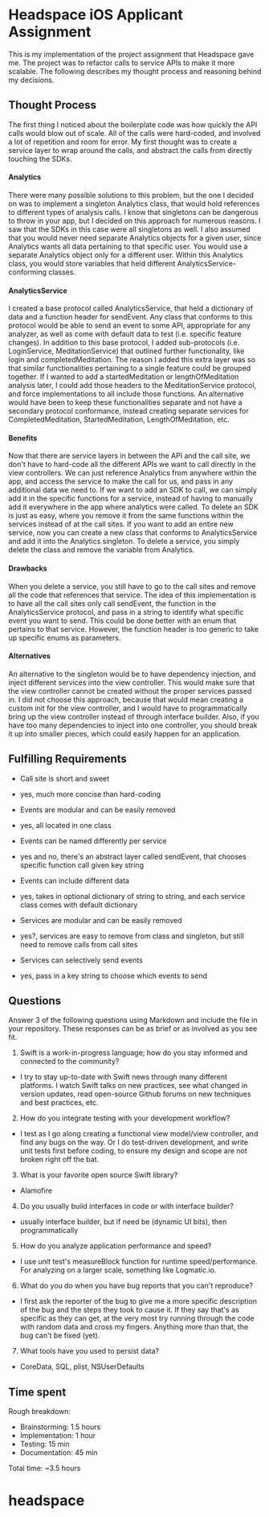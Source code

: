 # Headspace iOS Applicant Assignment

This is my implementation of the project assignment that Headspace gave me. The project was to refactor calls to service APIs to make it more scalable. The following describes my thought process and reasoning behind my decisions.

## Thought Process

The first thing I noticed about the boilerplate code was how quickly the API calls would blow out of scale. All of the calls were hard-coded, and involved a lot of repetition and room for error. My first thought was to create a service layer to wrap around the calls, and abstract the calls from directly touching the SDKs.

#### Analytics

There were many possible solutions to this problem, but the one I decided on was to implement a singleton Analytics class, that would hold references to different types of analysis calls. I know that singletons can be dangerous to throw in your app, but I decided on this approach for numerous reasons. I saw that the SDKs in this case were all singletons as well. I also assumed that you would never need separate Analytics objects for a given user, since Analytics wants all data pertaining to that specific user. You would use a separate Analytics object only for a different user. Within this Analytics class, you would store variables that held different AnalyticsService-conforming classes.

#### AnalyticsService

I created a base protocol called AnalyticsService, that held a dictionary of data and a function header for sendEvent. Any class that conforms to this protocol would be able to send an event to some API, appropriate for any analyzer, as well as come with default data to test (i.e. specific feature changes). In addition to this base protocol, I added sub-protocols (i.e. LoginService, MeditationService) that outlined further functionality, like login and completedMeditation. The reason I added this extra layer was so that similar functionalities pertaining to a single feature could be grouped together. If I wanted to add a startedMeditation or lengthOfMeditation analysis later, I could add those headers to the MeditationService protocol, and force implementations to all include those functions. An alternative would have been to keep these functionalities separate and not have a secondary protocol conformance, instead creating separate services for CompletedMeditation, StartedMeditation, LengthOfMeditation, etc.

#### Benefits

Now that there are service layers in between the API and the call site, we don't have to hard-code all the different APIs we want to call directly in the view controllers. We can just reference Analytics from anywhere within the app, and access the service to make the call for us, and pass in any additional data we need to. If we want to add an SDK to call, we can simply add it in the specific functions for a service, instead of having to manually add it everywhere in the app where analytics were called. To delete an SDK is just as easy, where you remove it from the same functions within the services instead of at the call sites. If you want to add an entire new service, now you can create a new class that conforms to AnalyticsService and add it into the Analytics singleton. To delete a service, you simply delete the class and remove the variable from Analytics.

#### Drawbacks

When you delete a service, you still have to go to the call sites and remove all the code that references that service. The idea of this implementation is to have all the call sites only call sendEvent, the function in the AnalyticsService protocol, and pass in a string to identify what specific event you want to send. This could be done better with an enum that pertains to that service. However, the function header is too generic to take up specific enums as parameters.

#### Alternatives
An alternative to the singleton would be to have dependency injection, and inject different services into the view controller. This would make sure that the view controller cannot be created without the proper services passed in. I did not choose this approach, because that would mean creating a custom init for the view controller, and I would have to programmatically bring up the view controller instead of through interface builder. Also, if you have too many dependencies to inject into one controller, you should break it up into smaller pieces, which could easily happen for an application.

## Fulfilling Requirements
- Call site is short and sweet
 * yes, much more concise than hard-coding
- Events are modular and can be easily removed
 * yes, all located in one class
- Events can be named differently per service
 * yes and no, there's an abstract layer called sendEvent, that chooses specific function call given key string
- Events can include different data
 * yes, takes in optional dictionary of string to string, and each service class comes with default dictionary
- Services are modular and can be easily removed
 * yes?, services are easy to remove from class and singleton, but still need to remove calls from call sites
- Services can selectively send events
 * yes, pass in a key string to choose which events to send


## Questions

Answer 3 of the following questions using Markdown and include the file in your repository. These responses can be as brief or as involved as you see fit.

1. Swift is a work-in-progress language; how do you stay informed and connected to the community?
 * I try to stay up-to-date with Swift news through many different platforms. I watch Swift talks on new practices, see what changed in version updates, read open-source Github forums on new techniques and best practices, etc.
2. How do you integrate testing with your development workflow?
 * I test as I go along creating a functional view model/view controller, and find any bugs on the way. Or I do test-driven development, and write unit tests first before coding, to ensure my design and scope are not broken right off the bat.
3. What is your favorite open source Swift library?
 * Alamofire
4. Do you usually build interfaces in code or with interface builder?
 * usually interface builder, but if need be (dynamic UI bits), then programmatically
5. How do you analyze application performance and speed?
 * I use unit test's measureBlock function for runtime speed/performance. For analyzing on a larger scale, something like Logmatic.io.
6. What do you do when you have bug reports that you can't reproduce?
 * I first ask the reporter of the bug to give me a more specific description of the bug and the steps they took to cause it. If they say that's as specific as they can get, at the very most try running through the code with random data and cross my fingers. Anything more than that, the bug can't be fixed (yet).
7. What tools have you used to persist data?
 * CoreData, SQL, plist, NSUserDefaults

## Time spent

Rough breakdown:

- Brainstorming: 1.5 hours
- Implementation: 1 hour
- Testing: 15 min
- Documentation: 45 min

Total time: ~3.5 hours

# headspace
